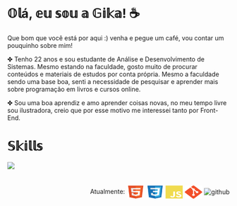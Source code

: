 <div>
  
  <h1 align="left">
    𝕆𝕝á, 𝕖𝕦 𝕤𝕠𝕦 𝕒 𝔾𝕚𝕜𝕒! ☕
  </h1>
 
    
  <p>
Que bom que você está por aqui :) venha e pegue um café, vou contar um pouquinho sobre mim!
    
✤ Tenho 22 anos e sou estudante de Análise e Desenvolvimento de Sistemas. Mesmo estando na faculdade, gosto muito de procurar conteúdos e materiais de estudos por conta própria. Mesmo a faculdade sendo uma base boa, senti a necessidade de pesquisar e aprender mais sobre programação em livros e cursos online.
    
✤ Sou uma boa aprendiz e amo aprender coisas novas, no meu tempo livre sou ilustradora, creio que por esse motivo me interessei tanto por Front-End.
</p>

</div>

<div>

# 𝕊𝕜𝕚𝕝𝕝𝕤


 <div align="left">
  <a href="https://github.com/ggkadev">
   <img height="150em" src="https://github-readme-stats.vercel.app/api/top-langs/?username=ggkadev&theme=dracula&hide_border=false&&layout=compact"/>
  </a>
</div>
 

  
 <br>
<div align="right" valign="top"><br>
  Atualmente:
  <img align="center" alt="HTML" height="30" width="40" src="https://raw.githubusercontent.com/devicons/devicon/master/icons/html5/html5-original.svg">
  <img align="center" alt="CSS" height="30" width="40" src="https://raw.githubusercontent.com/devicons/devicon/master/icons/css3/css3-original.svg">
  <img align="center" alt="Js" height="30" width="40" src="https://raw.githubusercontent.com/devicons/devicon/master/icons/javascript/javascript-plain.svg">
  <img align="center" alt="git" height="30" width="40" src="https://raw.githubusercontent.com/devicons/devicon/master/icons/git/git-original.svg">
  <img align="center" alt="github" height="35" width="35" src="https://icon-library.com/images/github-icon-white/github-icon-white-6.jpg">
  
</div>

